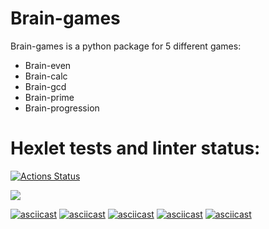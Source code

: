 # Brain-games

Brain-games is a python package for 5 different games:
* Brain-even
* Brain-calc
* Brain-gcd
* Brain-prime
* Brain-progression
# Hexlet tests and linter status:

[![Actions Status](https://github.com/valekgodovan/python-project-lvl1/workflows/hexlet-check/badge.svg)](https://github.com/valekgodovan/python-project-lvl1/actions)

<a href="https://codeclimate.com/github/valekgodovan/python-project-lvl1/maintainability"><img src="https://api.codeclimate.com/v1/badges/7ad6af8f447d4167f2fc/maintainability" /></a>

[![asciicast](https://asciinema.org/a/VlhTYehSvtMCkUuN32bIGwUiB.svg)](https://asciinema.org/a/VlhTYehSvtMCkUuN32bIGwUiB)
[![asciicast](https://asciinema.org/a/b0khe4M1RQtacMStJQXa1EEyB.svg)](https://asciinema.org/a/b0khe4M1RQtacMStJQXa1EEyB)
[![asciicast](https://asciinema.org/a/d2dML0Eb50oNCFE80PB0zSvUy.svg)](https://asciinema.org/a/d2dML0Eb50oNCFE80PB0zSvUy)
[![asciicast](https://asciinema.org/a/A3llW2yu9gtjot8BWuDZRPrxR.svg)](https://asciinema.org/a/A3llW2yu9gtjot8BWuDZRPrxR)
[![asciicast](https://asciinema.org/a/fIf6zeabEaJEuJaPBR6SnKUDU.svg)](https://asciinema.org/a/fIf6zeabEaJEuJaPBR6SnKUDU)

